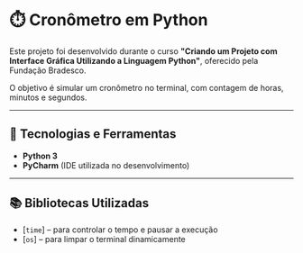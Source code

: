 # ⏱️ Cronômetro em Python

Este projeto foi desenvolvido durante o curso **"Criando um Projeto com Interface Gráfica Utilizando a Linguagem Python"**, oferecido pela Fundação Bradesco.

O objetivo é simular um cronômetro no terminal, com contagem de horas, minutos e segundos.

---

## 🧰 Tecnologias e Ferramentas

- **Python 3**
- **PyCharm** (IDE utilizada no desenvolvimento)

---

## 📚 Bibliotecas Utilizadas

- [`time`] – para controlar o tempo e pausar a execução
- [`os`] – para limpar o terminal dinamicamente



